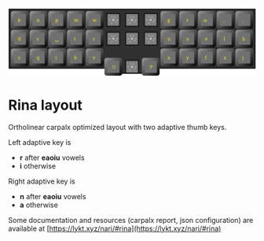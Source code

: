 ![Rina layout](layout.svg)

# Rina layout

Ortholinear carpalx optimized layout with two adaptive thumb keys.


Left adaptive key is 
 * **r** after **eaoiu** vowels
 * **i** otherwise
 
Right adaptive key is
 * **n** after **eaoiu** vowels
 * **a** otherwise

Some documentation and resources (carpalx report, json configuration) are available at [https://lykt.xyz/nari/#rina](https://lykt.xyz/nari/#rina)
